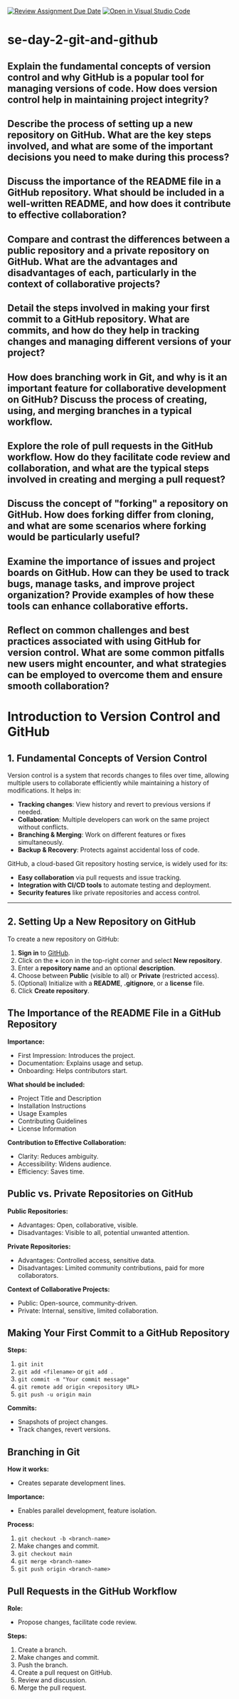 [![Review Assignment Due Date](https://classroom.github.com/assets/deadline-readme-button-22041afd0340ce965d47ae6ef1cefeee28c7c493a6346c4f15d667ab976d596c.svg)](https://classroom.github.com/a/8wgCKhpZ)
[![Open in Visual Studio Code](https://classroom.github.com/assets/open-in-vscode-2e0aaae1b6195c2367325f4f02e2d04e9abb55f0b24a779b69b11b9e10269abc.svg)](https://classroom.github.com/online_ide?assignment_repo_id=18600603&assignment_repo_type=AssignmentRepo)
# se-day-2-git-and-github
## Explain the fundamental concepts of version control and why GitHub is a popular tool for managing versions of code. How does version control help in maintaining project integrity?

## Describe the process of setting up a new repository on GitHub. What are the key steps involved, and what are some of the important decisions you need to make during this process?

## Discuss the importance of the README file in a GitHub repository. What should be included in a well-written README, and how does it contribute to effective collaboration?

## Compare and contrast the differences between a public repository and a private repository on GitHub. What are the advantages and disadvantages of each, particularly in the context of collaborative projects?

## Detail the steps involved in making your first commit to a GitHub repository. What are commits, and how do they help in tracking changes and managing different versions of your project?

## How does branching work in Git, and why is it an important feature for collaborative development on GitHub? Discuss the process of creating, using, and merging branches in a typical workflow.

## Explore the role of pull requests in the GitHub workflow. How do they facilitate code review and collaboration, and what are the typical steps involved in creating and merging a pull request?

## Discuss the concept of "forking" a repository on GitHub. How does forking differ from cloning, and what are some scenarios where forking would be particularly useful?

## Examine the importance of issues and project boards on GitHub. How can they be used to track bugs, manage tasks, and improve project organization? Provide examples of how these tools can enhance collaborative efforts.

## Reflect on common challenges and best practices associated with using GitHub for version control. What are some common pitfalls new users might encounter, and what strategies can be employed to overcome them and ensure smooth collaboration?

# Introduction to Version Control and GitHub

## 1. Fundamental Concepts of Version Control  

Version control is a system that records changes to files over time, allowing multiple users to collaborate efficiently while maintaining a history of modifications. It helps in:  

- **Tracking changes**: View history and revert to previous versions if needed.  
- **Collaboration**: Multiple developers can work on the same project without conflicts.  
- **Branching & Merging**: Work on different features or fixes simultaneously.  
- **Backup & Recovery**: Protects against accidental loss of code.  

GitHub, a cloud-based Git repository hosting service, is widely used for its:  

- **Easy collaboration** via pull requests and issue tracking.  
- **Integration with CI/CD tools** to automate testing and deployment.  
- **Security features** like private repositories and access control.  

---

## 2. Setting Up a New Repository on GitHub  

To create a new repository on GitHub:  

1. **Sign in** to [GitHub](https://github.com/).  
2. Click on the **+** icon in the top-right corner and select **New repository**.  
3. Enter a **repository name** and an optional **description**.  
4. Choose between **Public** (visible to all) or **Private** (restricted access).  
5. (Optional) Initialize with a **README**, **.gitignore**, or a **license** file.  
6. Click **Create repository**.  

## The Importance of the README File in a GitHub Repository

**Importance:**
* First Impression: Introduces the project.
* Documentation: Explains usage and setup.
* Onboarding: Helps contributors start.

**What should be included:**
* Project Title and Description
* Installation Instructions
* Usage Examples
* Contributing Guidelines
* License Information

**Contribution to Effective Collaboration:**
* Clarity: Reduces ambiguity.
* Accessibility: Widens audience.
* Efficiency: Saves time.

## Public vs. Private Repositories on GitHub

**Public Repositories:**
* Advantages: Open, collaborative, visible.
* Disadvantages: Visible to all, potential unwanted attention.

**Private Repositories:**
* Advantages: Controlled access, sensitive data.
* Disadvantages: Limited community contributions, paid for more collaborators.

**Context of Collaborative Projects:**
* Public: Open-source, community-driven.
* Private: Internal, sensitive, limited collaboration.

## Making Your First Commit to a GitHub Repository

**Steps:**
1.  `git init`
2.  `git add <filename>` or `git add .`
3.  `git commit -m "Your commit message"`
4.  `git remote add origin <repository URL>`
5.  `git push -u origin main`

**Commits:**
* Snapshots of project changes.
* Track changes, revert versions.

## Branching in Git

**How it works:**
* Creates separate development lines.

**Importance:**
* Enables parallel development, feature isolation.

**Process:**
1.  `git checkout -b <branch-name>`
2.  Make changes and commit.
3.  `git checkout main`
4.  `git merge <branch-name>`
5.  `git push origin <branch-name>`

## Pull Requests in the GitHub Workflow

**Role:**
* Propose changes, facilitate code review.

**Steps:**
1.  Create a branch.
2.  Make changes and commit.
3.  Push the branch.
4.  Create a pull request on GitHub.
5.  Review and discussion.
6.  Merge the pull request.

